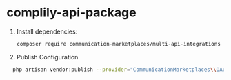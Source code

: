 # complily-api-package

1. Install dependencies:
   ```bash
   composer require communication-marketplaces/multi-api-integrations

2. Publish Configuration

 ```bash
   php artisan vendor:publish --provider="CommunicationMarketplaces\\OAuthService\\Providers\\IntegrationServiceProvider" --tag="config"
